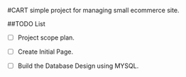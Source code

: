 #CART
simple project for managing small ecommerce site.





##TODO List
- [ ] Project scope plan.
- [ ] Create Initial Page.
- [ ] Build the Database Design using MYSQL.



